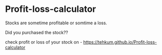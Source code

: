 # Profit-loss-calculator

Stocks are sometime profitable or somtime a loss.

Did you purchased the stock??

check profit or loss of your stock on - https://tehkum.github.io/Profit-loss-calculator

